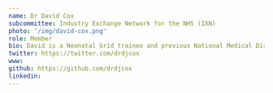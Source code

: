 ```yaml
---
name: Dr David Cox
subcommittee: Industry Exchange Network for the NHS (IXN)
photo: '/img/david-cox.png'
role: Member
bio: David is a Neonatal Grid trainee and previous National Medical Director’s Clinical Fellow, performing work to develop better education and training around digital healthcare technologies. His work aims to support clinicians in gaining and using skills around healthcare technologies, and to promote better collaboration between the NHS, academia and industry. His long-term, collaborative, objective is to help devise and implement a strategy to make the NHS the world’s most future-facing health workforce. 
twitter: https://twitter.com/drdjcox
www: 
github: https://github.com/drdjcox
linkedin: 
---
```

